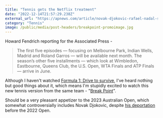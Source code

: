 ```yaml
---
title: "Tennis gets the Netflix treatment"
date: "2022-12-14T21:57:29.238Z"
external_url: "https://apnews.com/article/novak-djokovic-rafael-nadal-sports-madrid-melbourne-1702107bafc49aff09ac7a8c876e7d97"
category: "Tennis"
image: /public/media/post-headers/breakpoint-promoimage.jpg
---
```


Howard Fendrich reporting for the Associated Press - 

> The first five episodes — focusing on Melbourne Park, Indian Wells, Madrid and Roland Garros — will be available next month. The season’s other five installments — which look at Wimbledon, Eastbourne, Queens Club, the U.S. Open, WTA Finals and ATP Finals — arrive in June.

Although I haven't watched [Formula 1: Drive to survive](https://www.netflix.com/title/80204890), I've heard nothing but good things about it, which means I'm stupidly excited to watch this new tennis version from the same team - "[Break Point](https://www.netflix.com/title/81569920)".

Should be a very pleasant appetizer to the 2023 Australian Open, which somewhat controversially includes Novak Djokovic, despite [his deportation](https://www.theguardian.com/sport/2022/jan/16/novak-djokovic-to-be-deported-from-australia-after-losing-appeal-against-visa-cancellation) before the 2022 Open.
